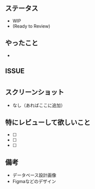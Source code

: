 ## ステータス
- WIP
- (Ready to Review)

## やったこと
- 

## ISSUE
# 

## スクリーンショット
- なし（あればここに追加）

## 特にレビューして欲しいこと
- [ ]
- [ ]
- [ ]

## 備考
- データベース設計画像
- Figmaなどのデザイン